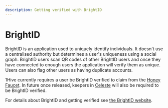 ```yaml
---
description: Getting verified with BrightID
---
```


# BrightID

BrightID is an application used to uniquely identify individuals. It doesn't use a centralised authority but determines a user's uniqueness using a social graph. BrightID users scan QR codes of other BrightID users and once they have connected to enough users the application will verify them as unique. Users can also flag other users as having duplicate accounts.

1Hive currently requires a user be BrightID verified to claim from the [Honey Faucet](../projects/honey-faucet.md). In future once released, keepers in [Celeste](../projects/celeste.md) will also be required to be BrightID verified.

For details about BrightID and getting verified see [the BrightID website](https://www.brightid.org/).

